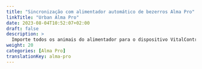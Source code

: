 ```yaml
---
title: "Sincronização com alimentador automático de bezerros Alma Pro"
linkTitle: "Urban Alma Pro"
date: 2023-08-04T10:52:07+02:00
draft: false
description: >
  Importe todos os animais do alimentador para o dispositivo VitalControl e transfira temperaturas registradas, pesos e classificações de animais para o alimentador.
weight: 20
categories: [Alma Pro]
translationKey: alma-pro
---
```

